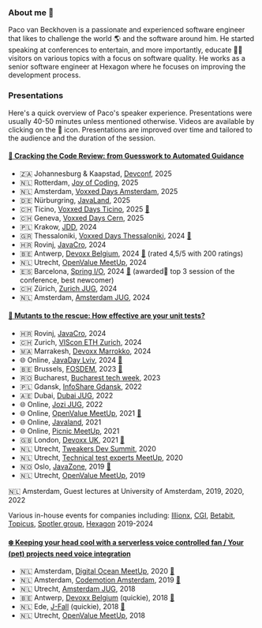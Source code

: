 
### About me 👋
Paco van Beckhoven is a passionate and experienced software engineer that likes to challenge the world 🌎 and the software around him.
He started speaking at conferences to entertain, and more importantly, educate 👨‍🏫 visitors on various topics with a focus on software quality.
He works as a senior software engineer at Hexagon where he focuses on improving the development process.

### Presentations 
Here's a quick overview of Paco's speaker experience. Presentations were usually 40-50 minutes unless mentioned otherwise. Videos are available by clicking on the 🎥 icon.
Presentations are improved over time and tailored to the audience and the duration of the session.

#### [🔎 Cracking the Code Review: from Guesswork to Automated Guidance](https://sessionize.com/s/paco-van-beckhoven/cracking-the-code-review-from-guesswork-to-automat/94888)
* 🇿🇦 Johannesburg & Kaapstad, [Devconf](https://www.devconf.co.za/), 2025
* 🇳🇱 Rotterdam, [Joy of Coding](https://joyofcoding.org/), 2025
* 🇳🇱 Amsterdam, [Voxxed Days Amsterdam](https://amsterdam.voxxeddays.com/talk/?id=2166), 2025
* 🇩🇪 Nürburgring, [JavaLand](https://my.doag.org/events/javaland/2025/agenda/#agendaId.5262), 2025
* 🇨🇭 Ticino, [Voxxed Days Ticino](https://ticino.voxxeddays.com/talk/cracking-the-code-review/), 2025 [🎥](https://youtu.be/wwqLhShXJi0?si=qiwyeGp4ZxxyDoJI)
* 🇨🇭 Geneva, [Voxxed Days Cern](https://cern.voxxeddays.com/talk/cracking-the-code-review/), 2025
* 🇵🇱 Krakow, [JDD](https://jdd.org.pl/lecture_2024/#id=94503), 2024
* 🇬🇷 Thessaloniki, [Voxxed Days Thessaloniki](https://voxxeddays.com/thessaloniki/schedule/talk/?id=1327), 2024 [🎥](https://www.youtube.com/watch?v=A-20bqSU3tg&t=1834s&ab_channel=Devoxx)
* 🇭🇷 Rovinj, [JavaCro](https://2024.javacro.hr/eng/Speakers2), 2024
* 🇧🇪 Antwerp, [Devoxx Belgium](https://devoxx.be/talk/?id=4402), 2024 [🎥](https://youtu.be/uBkPBLt03eE?si=Vk4ocWcxgYkVonhj&t=528) (rated 4,5/5 with 200 ratings) 
* 🇳🇱 Utrecht, [OpenValue MeetUp](https://www.meetup.com/openvalue/events/300867711/), 2024
* 🇪🇸 Barcelona, [Spring I/O](https://2024.springio.net/sessions/cracking-the-code-review-from-guesswork-to-automated-guidance/), 2024 [🎥](https://youtu.be/i5d2s0BTBjI?si=VLdX6VXoMaU1GeZQ) (awarded🥉 top 3 session of the conference, best newcomer)
* 🇨🇭 Zürich, [Zurich JUG](https://www.jug.ch/html/events/2024/code_review.html), 2024
* 🇳🇱 Amsterdam, [Amsterdam JUG](https://www.meetup.com/amsterdam-java-user-group/events/300068976/), 2024

#### [🐛 Mutants to the rescue: How effective are your unit tests?](https://sessionize.com/s/paco-van-beckhoven/mutants-to-the-rescue-how-effective-are-your-unit-/94887)
* 🇭🇷 Rovinj, [JavaCro](https://2024.javacro.hr/eng/Speakers2), 2024
* 🇨🇭 Zurich, [VIScon ETH Zurich](https://viscon.vis.ethz.ch/2024), 2024
* 🇲🇦 Marrakesh, [Devoxx Marrokko](https://devoxx.ma/talk/?id=1255), 2024
* 🌐 Online, [JavaDay Lviv](https://www.javaday.org.ua/program-2024-online), 2024 [🎥](https://www.youtube.com/live/viHz8ODltsU?si=ZVCEh8ol-Qaino0c&t=23981)
* 🇧🇪 Brussels, [FOSDEM](https://archive.fosdem.org/2023/schedule/event/mutation_testing/), 2023 [🎥](https://archive.fosdem.org/2023/schedule/event/mutation_testing/)
* 🇷🇴 Bucharest, [Bucharest tech week](https://www.techweek.ro/post/here-s-to-software-architecture-summit-2023-and-the-best-moments-of-it), 2023
* 🇵🇱 Gdansk, [InfoShare Gdansk](https://dev.infoshare.pl/poprzednie-edycje/2022/#speaker_lecture_5), 2022
* 🇦🇪 Dubai, [Dubai JUG](https://www.meetup.com/meetup-group-otgagdwa/events/286890463), 2022
* 🌐 Online, [Jozi JUG](https://www.meetup.com/jozi-jug/events/287615296/), 2022 
* 🌐 Online, [OpenValue MeetUp](https://www.meetup.com/openvalue/events/276303630/), 2021 [🎥](https://www.youtube.com/watch?v=kPj8SMXkm94&t=918s&ab_channel=OpenValue)
* 🌐 Online, [Javaland](https://meine.doag.org/event/id.77/agenda.1/#eventDay.1615849200), 2021
* 🌐 Online, [Picnic MeetUp](https://www.meetup.com/meetinup-picnic/events/281967669/), 2021
* 🇬🇧 London, [Devoxx UK](https://www.devoxx.co.uk/), 2021 [🎥](https://www.youtube.com/watch?v=xhggFUwY6MU&ab_channel=DevoxxUK)
* 🇳🇱 Utrecht, [Tweakers Dev Summit](https://tweakers.net/partners/developerssummit2020/1098/pacovanbeckhoven/), 2020
* 🇳🇱 Utrecht, [Technical test experts MeetUp](https://www.meetup.com/Technical-Test-Experts-Nederland/events/272719232/), 2020
* 🇳🇴 Oslo, [JavaZone](https://2019.javazone.no/program/31d05e05-4928-40d5-ba63-4fd64bf8798c), 2019 [🎥](https://vimeo.com/362761953)
* 🇳🇱 Utrecht, [OpenValue MeetUp](https://www.meetup.com/openvalue/events/263218108/), 2019

🇳🇱 Amsterdam, Guest lectures at University of Amsterdam, 2019, 2020, 2022

Various in-house events for companies including: 
[Illionx](https://www.ilionx.com/en/), [CGI](https://www.cgi.com/nl/nl), [Betabit](https://www.betabit.nl/), [Topicus](https://topicus.com/), [Spotler group](https://spotlergroup.com/), [Hexagon](https://hexagon.com/) 2019-2024

#### [❄️ Keeping your head cool with a serverless voice controlled fan / Your (pet) projects need voice integration](https://sessionize.com/s/paco-van-beckhoven/your-pet-projects-need-voice-integration/94889)

* 🇳🇱 Amsterdam, [Digital Ocean MeetUp](https://www.meetup.com/DigitalOceanAmsterdam/), 2020 [🎥](https://www.youtube.com/live/96g8L6DsXw0?si=IeOcfNd9bxVt1Uy9&t=4060)
* 🇳🇱 Amsterdam, [Codemotion Amsterdam](https://events.codemotion.com/conferences/amsterdam/2019/wp-content/themes/event/detail-talk5aae.html?detail=11786), 2019 [🎥](https://talks.codemotion.com/keeping-your-head-cool-with-a-serverless)
* 🇳🇱 Utrecht, [Amsterdam JUG](https://www.meetup.com/Amsterdam-Java-User-Group/events/256497068/), 2018 
* 🇧🇪 Antwerp, [Devoxx Belgium](https://devoxx.be/) (quickie), 2018 [🎥](https://www.youtube.com/watch?v=BBQaRU4kn8w&ab_channel=Devoxx)
* 🇳🇱 Ede, [J-Fall](https://jfall.nl/) (quickie), 2018 [🎥](https://www.youtube.com/watch?v=xW10krQ-hNU&ab_channel=NLJUG)
* 🇳🇱 Utrecht, [OpenValue MeetUp](https://www.meetup.com/openvalue/events/253201522/), 2018 
